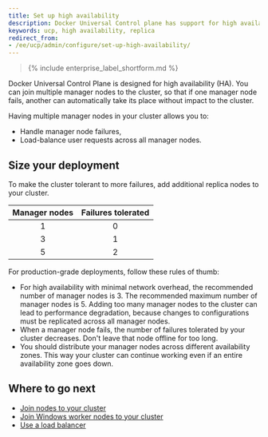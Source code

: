```yaml
---
title: Set up high availability
description: Docker Universal Control plane has support for high availability. Learn how to set up your installation to ensure it tolerates failures.
keywords: ucp, high availability, replica
redirect_from:
- /ee/ucp/admin/configure/set-up-high-availability/
---
```


>{% include enterprise_label_shortform.md %}

Docker Universal Control Plane is designed for high availability (HA). You can
join multiple manager nodes to the cluster, so that if one manager node fails,
another can automatically take its place without impact to the cluster.

Having multiple manager nodes in your cluster allows you to:

* Handle manager node failures,
* Load-balance user requests across all manager nodes.

## Size your deployment

To make the cluster tolerant to more failures, add additional replica nodes to
your cluster.

| Manager nodes | Failures tolerated |
|:-------------:|:------------------:|
|       1       |         0          |
|       3       |         1          |
|       5       |         2          |

For production-grade deployments, follow these rules of thumb:

* For high availability with minimal 
  network overhead, the recommended number of manager nodes is 3. The recommended maximum number of manager 
  nodes is 5. Adding too many manager nodes to the cluster can lead to performance degradation, 
  because changes to configurations must be replicated across all manager nodes.  
* When a manager node fails, the number of failures tolerated by your cluster
  decreases. Don't leave that node offline for too long.
* You should distribute your manager nodes across different availability
  zones. This way your cluster can continue working even if an entire
  availability zone goes down.

## Where to go next

- [Join nodes to your cluster](join-linux-nodes-to-cluster.md)
- [Join Windows worker nodes to your cluster](join-windows-nodes-to-cluster.md)
- [Use a load balancer](use-a-load-balancer.md)
